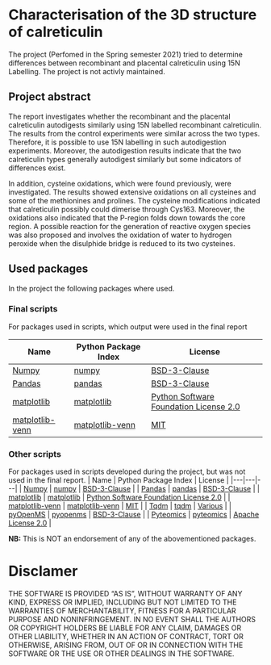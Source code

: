 # Characterisation of the 3D structure of calreticulin
The project (Perfomed in the Spring semester 2021) tried to determine differences between recombinant and placental calreticulin using 15N Labelling.
The project is not activly maintained.

## Project abstract
The report investigates whether the recombinant and the placental calreticulin autodigests similarly using 15N labelled recombinant calreticulin. The results from the control experiments were similar across the two types. Therefore, it is possible to use 15N labelling in such autodigestion experiments. Moreover, the autodigestion results indicate that the two calreticulin types generally autodigest similarly but some indicators of differences exist.

In addition, cysteine oxidations, which were found previously, were investigated. The results showed extensive oxidations on all cysteines and some of the methionines and prolines. The cysteine modifications indicated that calreticulin possibly could dimerise through Cys163. Moreover, the oxidations also indicated that the P-region folds down towards the core region. A possible reaction for the generation of reactive oxygen species was also proposed and involves the oxidation of water to hydrogen peroxide when the disulphide bridge is reduced to its two cysteines.



## Used packages
In the project the following packages where used.

### Final scripts
For packages used in scripts, which output were used in the final report

| Name | Python Package Index | License |
|---|---|---|
| [Numpy](https://numpy.org/) | [numpy](https://pypi.org/project/numpy/) | [BSD-3-Clause](https://spdx.org/licenses/BSD-3-Clause.html) |
| [Pandas](https://pandas.pydata.org/) | [pandas](https://pypi.org/project/pandas/) | [BSD-3-Clause](https://spdx.org/licenses/BSD-3-Clause.html) |
| [matplotlib](https://matplotlib.org/) | [matplotlib](https://pypi.org/project/matplotlib/) | [Python Software Foundation License 2.0](https://spdx.org/licenses/PSF-2.0.html) |
| [matplotlib-venn](https://github.com/konstantint/matplotlib-venn) | [matplotlib-venn](https://pypi.org/project/matplotlib-venn/) | [MIT](https://spdx.org/licenses/MIT.html) |

### Other scripts
For packages used in scripts developed during the project, but was not used in the final report.
| Name | Python Package Index | License |
|---|---|---|
| [Numpy](https://numpy.org/) | [numpy](https://pypi.org/project/numpy/) | [BSD-3-Clause](https://spdx.org/licenses/BSD-3-Clause.html) |
| [Pandas](https://pandas.pydata.org/) | [pandas](https://pypi.org/project/pandas/) | [BSD-3-Clause](https://spdx.org/licenses/BSD-3-Clause.html) |
| [matplotlib](https://matplotlib.org/) | [matplotlib](https://pypi.org/project/matplotlib/) | [Python Software Foundation License 2.0](https://spdx.org/licenses/PSF-2.0.html) |
| [matplotlib-venn](https://github.com/konstantint/matplotlib-venn) | [matplotlib-venn](https://pypi.org/project/matplotlib-venn/) | [MIT](https://spdx.org/licenses/MIT.html) |
| [Tqdm](https://tqdm.github.io/) | [tqdm](https://pypi.org/project/tqdm/) | [Various](https://github.com/tqdm/tqdm/blob/master/LICENCE) |
| [pyOpenMS](https://pyopenms.readthedocs.io/en/latest/) | [pyopenms](https://pypi.org/project/pyopenms/) | [BSD-3-Clause](https://spdx.org/licenses/BSD-3-Clause.html) |
| [Pyteomics](https://pyteomics.readthedocs.io/en/latest/) | [pyteomics](https://pypi.org/project/pyteomics/) | [Apache License 2.0](https://spdx.org/licenses/Apache-2.0.html) |


**NB:** This is NOT an endorsement of any of the abovementioned packages.

# Disclamer
THE SOFTWARE IS PROVIDED “AS IS”, WITHOUT WARRANTY OF ANY KIND, EXPRESS OR IMPLIED, INCLUDING BUT NOT LIMITED TO THE WARRANTIES OF MERCHANTABILITY, FITNESS FOR A PARTICULAR PURPOSE AND NONINFRINGEMENT. IN NO EVENT SHALL THE AUTHORS OR COPYRIGHT HOLDERS BE LIABLE FOR ANY CLAIM, DAMAGES OR OTHER LIABILITY, WHETHER IN AN ACTION OF CONTRACT, TORT OR OTHERWISE, ARISING FROM, OUT OF OR IN CONNECTION WITH THE SOFTWARE OR THE USE OR OTHER DEALINGS IN THE SOFTWARE.
